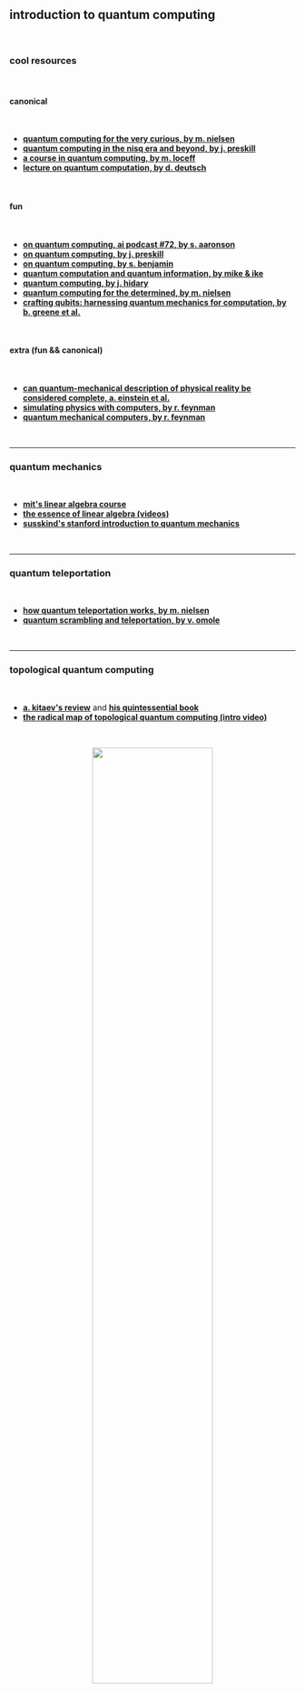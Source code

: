## introduction to quantum computing

<br>

### cool resources

<br>

#### canonical

<br>

* **[quantum computing for the very curious, by m. nielsen](https://quantum.country/qcvc)**
* **[quantum computing in the nisq era and beyond, by j. preskill](https://arxiv.org/pdf/1801.00862.pdf)**
* **[a course in quantum computing, by m. loceff](http://lapastillaroja.net/wp-content/uploads/2016/09/Intro_to_QC_Vol_1_Loceff.pdf)**
* **[lecture on quantum computation, by d. deutsch](http://www.quiprocone.org/Protected/DD_lectures.htm)**

<br>

#### fun

<br>

* **[on quantum computing, ai podcast #72, by s. aaronson](https://www.youtube.com/watch?v=uX5t8EivCaM)**
* **[on quantum computing, by j. preskill](https://blog.ycombinator.com/john-preskill-on-quantum-computing/)**
* **[on quantum computing, by s. benjamin](https://www.youtube.com/watch?v=LHZKDTJJknE)**
* **[quantum computation and quantum information, by mike & ike](https://www.amazon.com/Quantum-Computation-Information-10th-Anniversary/dp/1107002176)**
* **[quantum computing, by j. hidary](https://github.com/JackHidary/quantumcomputingbook)**
* **[quantum computing for the determined, by m. nielsen](http://michaelnielsen.org/blog/quantum-computing-for-the-determined/)**
* **[crafting qubits: harnessing quantum mechanics for computation, by b. greene et al.](https://www.youtube.com/watch?v=_DoLnmkGpSI)**

<br>

#### extra (fun && canonical)

<br>

* **[can quantum-mechanical description of physical reality be considered complete, a. einstein et al.](https://journals.aps.org/pr/pdf/10.1103/PhysRev.47.777)**
* **[simulating physics with computers, by r. feynman](https://catonmat.net/ftp/simulating-physics-with-computers-richard-feynman.pdf)**
* **[quantum mechanical computers, by r. feynman](http://www.quantum-dynamic.eu/doc/feynman85_qmc_optics_letters.pdf)**

<br>

---

### quantum mechanics

<br>

* **[mit's linear algebra course](https://ocw.mit.edu/courses/18-06-linear-algebra-spring-2010/)**
* **[the essence of linear algebra (videos)](https://www.youtube.com/playlist?list=PLZHQObOWTQDPD3MizzM2xVFitgF8hE_ab)**
* **[susskind's stanford introduction to quantum mechanics](http://theoreticalminimum.com/courses/quantum-mechanics/2012/winter/lecture-1)**

<br>

---

### quantum teleportation

<br>

* **[how quantum teleportation works, by m. nielsen](https://quantum.country/teleportation)**
* **[quantum scrambling and teleportation, by v. omole](https://vtomole.com/blog/2019/06/08/scrambling)**

<br>

----

### topological quantum computing

<br>

* **[a. kitaev's review](https://arxiv.org/abs/0904.2771)** and **[his quintessential book](https://archive.org/details/classicalquantum0047kita)**
* **[the radical map of topological quantum computing (intro video)](https://www.youtube.com/watch?v=ihZXl33t8So)**

<br>


<p align="center">
<img src="https://github.com/user-attachments/assets/74687db3-1fa3-4bbe-b702-0aab07b8b4cf" width="65%" align="center"/>
 </p>
